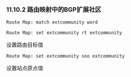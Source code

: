 

### 11.10.2 路由映射中的BGP扩展社区



```shell
Route Map: match extcommunity word
```



```shell
Route Map: set extcommunity rt extcommunity
```

设置路由目标值

```shell
Route Map: set extcommunity soo extcommunity
```

设置站点原点值